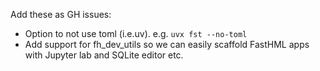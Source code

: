Add these as GH issues:
- Option to not use toml (i.e.uv). e.g. `uvx fst --no-toml`
- Add support for fh_dev_utils so we can easily scaffold FastHML apps with Jupyter lab  and SQLite editor etc.